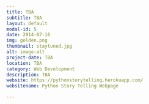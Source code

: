 ```yaml
---
title: TBA
subtitle: TBA
layout: default
modal-id: 5
date: 2014-07-16
img: golden.png
thumbnail: staytuned.jpg
alt: image-alt
project-date: TBA
location: TBA
category: Web Development
description: TBA
website: https://pythonstorytelling.herokuapp.com/
websitename: Python Story Telling Webpage

---
```

